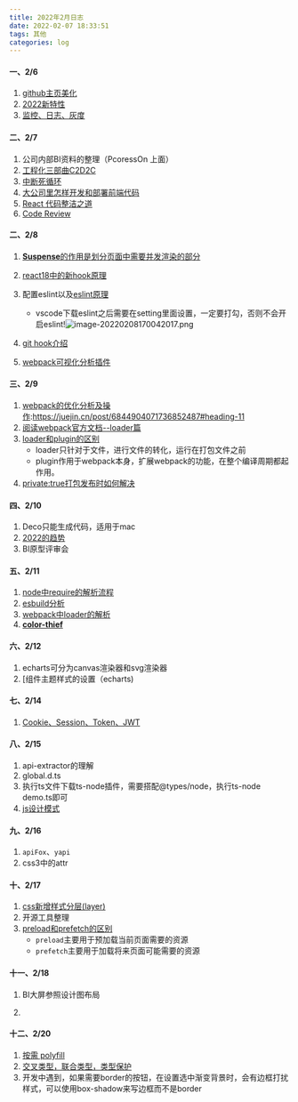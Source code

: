 ```yaml
---
title: 2022年2月日志
date: 2022-02-07 18:33:51
tags: 其他
categories: log
---
```


#### 一、2/6

1. [github主页美化](https://zhuanlan.zhihu.com/p/454597068)
2. [2022新特性](https://mp.weixin.qq.com/s/1owQiYcHoW64q793r03JTQ)
3. [监控、日志、灰度](https://mp.weixin.qq.com/s/f3Dy02F6GAI1TgKxCIeNeQ)

#### 二、2/7

1. 公司内部BI资料的整理（PcoressOn 上面）
2. [工程化三部曲C2D2C](https://mp.weixin.qq.com/s/HXUslw16HNtNVwAmXHky3g)
3. [中断死循环](https://zhuanlan.zhihu.com/p/424851764)
4. [大公司里怎样开发和部署前端代码](https://www.zhihu.com/question/20790576/answer/32602154)
5. [React 代码整洁之道](https://github.com/ascoders/weekly/blob/master/%E5%89%8D%E6%B2%BF%E6%8A%80%E6%9C%AF/34.%E7%B2%BE%E8%AF%BB%E3%80%8AReact%20%E4%BB%A3%E7%A0%81%E6%95%B4%E6%B4%81%E4%B9%8B%E9%81%93%E3%80%8B.md)
6. [Code Review](https://www.processon.com/mindmap/6200ed45f346fb4e338df5af)

#### 二、2/8

1. [**Suspense**的作用是划分页面中需要并发渲染的部分](https://mp.weixin.qq.com/s/6hk6AWuj2AVFSf7CPXiHSA)

2. [react18中的新hook原理](https://blog.csdn.net/weixin_43294560/article/details/121428955)

3. 配置eslint以及[eslint原理](https://zhuanlan.zhihu.com/p/404677113)

   - vscode下载eslint之后需要在setting里面设置，一定要打勾，否则不会开启eslint!![image-20220208170042017.png](https://s2.loli.net/2022/02/09/y8tDKhWAPS4sq5L.png)

4. [git hook介绍](https://www.cnblogs.com/jiaoshou/p/12222665.html)

5. [webpack可视化分析插件](https://juejin.cn/post/6844904056985485320#heading-4)

#### 三、2/9

1. [webpack的优化分析及操作](https://www.processon.com/view/link/62032965e401fd5d514bb560):https://juejin.cn/post/6844904071736852487#heading-11
2. [阅读webpack官方文档--loader篇](https://webpack.docschina.org/concepts/module-resolution/)
3. [loader和plugin的区别](https://blog.csdn.net/jiang7701037/article/details/98887179)
   - loader只针对于文件，进行文件的转化，运行在打包文件之前
   - plugin作用于webpack本身，扩展webpack的功能，在整个编译周期都起作用。
4. [private:true打包发布时如何解决](https://zhuanlan.zhihu.com/p/372889162)

#### 四、2/10

1. Deco只能生成代码，适用于mac
2. [2022的趋势](https://mp.weixin.qq.com/s/Ellkectzfw84GYJ2a_y43Q)
3. BI原型评审会

#### 五、2/11

1. [node中require的解析流程](https://mp.weixin.qq.com/s/yvwwjXMjmacJGofe80VBlw)
2. [esbuild分析](https://zhuanlan.zhihu.com/p/379164359)
3. [webpack中loader的解析](https://mp.weixin.qq.com/s?__biz=MzI2MjcxNTQ0Nw==&mid=2247494307&idx=1&sn=cdeb4085693db5f1c314a0eb3b9e3485&scene=21#wechat_redirect)
4. **[ color-thief](https://github.com/lokesh/color-thief)**

#### 六、2/12

1. echarts可分为canvas渲染器和svg渲染器
2. [组件主题样式的设置（echarts)

#### 七、2/14

1. [Cookie、Session、Token、JWT](https://juejin.cn/post/6844904034181070861#heading-18)

#### 八、2/15

1. api-extractor的理解
2. global.d.ts
3. 执行ts文件下载ts-node插件，需要搭配@types/node，执行ts-node demo.ts即可
4. [js设计模式](https://hpdvcnjj93.feishu.cn/mindnotes/bmncn0P5jblNNYsDTkjEP4lvcLg)

#### 九、2/16

1. `apiFox`、`yapi`
2. css3中的attr

#### 十、2/17

1. [css新增样式分层(layer)](https://mp.weixin.qq.com/s/pBOALt5kFOlHUWVbtMJS4g)
2. 开源工具整理
3. [preload和prefetch的区别](https://blog.csdn.net/luofeng457/article/details/88409903)
   - `preload`主要用于预加载当前页面需要的资源
   - `prefetch`主要用于加载将来页面可能需要的资源

#### 十一、2/18

1. BI大屏参照设计图布局

1. 

#### 十二、2/20

1. [按需 polyfill](https://mp.weixin.qq.com/s/DTnNv6R-WHHfWwLkyRzPqA)
2. [交叉类型，联合类型，类型保护](https://blog.csdn.net/wanggang514260663/article/details/120071665?spm=1001.2101.3001.6650.1&utm_medium=distribute.pc_relevant.none-task-blog-2%7Edefault%7ECTRLIST%7ERate-1.pc_relevant_default&depth_1-utm_source=distribute.pc_relevant.none-task-blog-2%7Edefault%7ECTRLIST%7ERate-1.pc_relevant_default&utm_relevant_index=1)
3. 开发中遇到，如果需要border的按钮，在设置选中渐变背景时，会有边框打扰样式，可以使用box-shadow来写边框而不是border